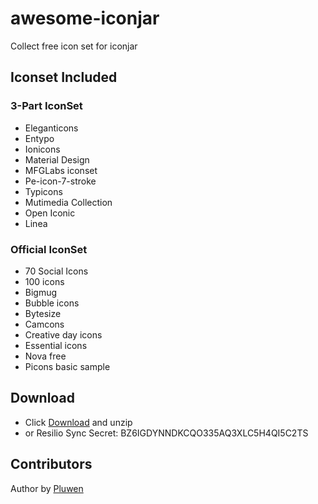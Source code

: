 # awesome-iconjar
Collect free icon set for iconjar

## Iconset Included

### 3-Part IconSet
* Eleganticons
* Entypo
* Ionicons
* Material Design
* MFGLabs iconset
* Pe-icon-7-stroke
* Typicons
* Mutimedia Collection
* Open Iconic
* Linea

### Official IconSet
* 70 Social Icons
* 100 icons
* Bigmug
* Bubble icons
* Bytesize
* Camcons
* Creative day icons
* Essential icons
* Nova free
* Picons basic sample

## Download
* Click [Download](https://github.com/pluwen/awesome-iconjar/archive/master.zip) and unzip
* or Resilio Sync Secret: BZ6IGDYNNDKCQO335AQ3XLC5H4QI5C2TS

## Contributors
Author by [Pluwen](https://twitter.com/pluwen)
